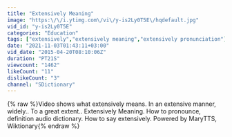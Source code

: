 ```yaml
---
title: "Extensively Meaning"
image: "https:\/\/i.ytimg.com\/vi\/y-is2Ly0T5E\/hqdefault.jpg"
vid_id: "y-is2Ly0T5E"
categories: "Education"
tags: ["extensively","extensively meaning","extensively pronunciation"]
date: "2021-11-03T01:43:11+03:00"
vid_date: "2015-04-20T08:10:06Z"
duration: "PT21S"
viewcount: "1462"
likeCount: "11"
dislikeCount: "3"
channel: "SDictionary"
---
```

{% raw %}Video shows what extensively means. In an extensive manner, widely.. To a great extent..  Extensively Meaning. How to pronounce, definition audio dictionary. How to say extensively. Powered by MaryTTS, Wiktionary{% endraw %}
